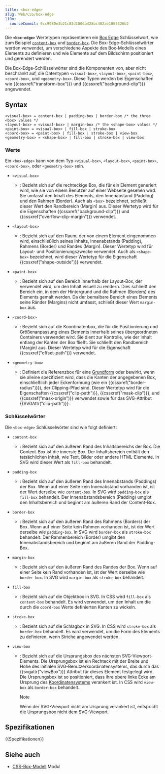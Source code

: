 ```yaml
---
title: <box-edge>
slug: Web/CSS/box-edge
l10n:
  sourceCommit: 0cc9980e3b21c83d1800a428bc402ae1865326b2
---
```


Die **`<box-edge>`** Wertetypen repräsentieren ein [Box Edge](/de/docs/Web/CSS/CSS_box_model/Introduction_to_the_CSS_box_model) Schlüsselwort, wie zum Beispiel [`content-box`](#content-box) und [`border-box`](#border-box). Die Box-Edge-Schlüsselwörter werden verwendet, um verschiedene Aspekte des Box-Modells eines Elements zu definieren und wie Elemente auf dem Bildschirm positioniert und gerendert werden.

Die Box-Edge-Schlüsselwörter sind die Komponenten von, aber nicht beschränkt auf, die Datentypen `<visual-box>`, `<layout-box>`, `<paint-box>`, `<coord-box>`, und `<geometry-box>`. Diese Typen werden bei Eigenschaften wie {{cssxref("transform-box")}} und {{cssxref("background-clip")}} angewendet.

## Syntax

```plain
<visual-box> = content-box | padding-box | border-box /* the three <box> values */
<layout-box> = <visual-box> | margin-box /* the <shape-box> values */
<paint-box> = <visual-box> | fill-box | stroke-box
<coord-box> = <paint-box> | fill-box | stroke-box | view-box
<geometry-box> = <shape-box> | fill-box | stroke-box | view-box
```

### Werte

Ein `<box-edge>` kann von dem Typ `<visual-box>`, `<layout-box>`, `<paint-box>`, `<coord-box>`, oder `<geometry-box>` sein.

- `<visual-box>`
  - : Bezieht sich auf die rechteckige Box, die für ein Element generiert wird, wie sie von einem Benutzer auf einer Webseite gesehen wird. Sie umfasst den Inhalt des Elements, den Innenabstand (Padding) und den Rahmen (Border). Auch als `<box>` bezeichnet, schließt dieser Wert den Randbereich (Margin) aus. Dieser Wertetyp wird für die Eigenschaften {{cssxref("background-clip")}} und {{cssxref("overflow-clip-margin")}} verwendet.

- `<layout-box>`
  - : Bezieht sich auf den Raum, der von einem Element eingenommen wird, einschließlich seines Inhalts, Innenabstands (Padding), Rahmens (Border) und Randes (Margin). Dieser Wertetyp wird für Layout- und Positionierungszwecke verwendet. Auch als `<shape-box>` bezeichnet, wird dieser Wertetyp für die Eigenschaft {{cssxref("shape-outside")}} verwendet.

- `<paint-box>`
  - : Bezieht sich auf den Bereich innerhalb der Layout-Box, der verwendet wird, um den Inhalt visuell zu rendern. Dies schließt den Bereich ein, in dem der Hintergrund und die Rahmen (Borders) des Elements gemalt werden. Da der bemalbare Bereich eines Elements seine Ränder (Margins) nicht umfasst, schließt dieser Wert `margin-box` aus.

- `<coord-box>`
  - : Bezieht sich auf die Koordinatenbox, die für die Positionierung und Größenanpassung eines Elements innerhalb seines übergeordneten Containers verwendet wird. Sie dient zur Kontrolle, wie der Inhalt entlang der Kanten der Box fließt. Sie schließt den Randbereich (Margin) aus. Dieser Wertetyp wird für die Eigenschaft {{cssxref("offset-path")}} verwendet.

- `<geometry-box>`
  - : Definiert die Referenzbox für eine [Grundform](/de/docs/Web/CSS/basic-shape) oder bewirkt, wenn sie alleine spezifiziert wird, dass die Kanten der angegebenen Box, einschließlich jeder Eckenformung (wie ein {{cssxref("border-radius")}}), der Clipping-Pfad sind. Dieser Wertetyp wird für die Eigenschaften {{cssxref("clip-path")}}, {{cssxref("mask-clip")}}, und {{cssxref("mask-origin")}} verwendet sowie für das SVG-Attribut {{SVGAttr("clip-path")}}.

### Schlüsselwörter

Die `<box-edge>` Schlüsselwörter sind wie folgt definiert:

- `content-box`
  - : Bezieht sich auf den äußeren Rand des Inhaltsbereichs der Box. Die Content-Box ist die innerste Box. Der Inhaltsbereich enthält den tatsächlichen Inhalt, wie Text, Bilder oder andere HTML-Elemente. In SVG wird dieser Wert als `fill-box` behandelt.

- `padding-box`
  - : Bezieht sich auf den äußeren Rand des Innenabstands (Paddings) der Box. Wenn auf einer Seite kein Innenabstand vorhanden ist, ist der Wert derselbe wie `content-box`. In SVG wird `padding-box` als `fill-box` behandelt. Der Innenabstandsbereich (Padding) umgibt den Inhaltsbereich und beginnt am äußeren Rand der Content-Box.

- `border-box`
  - : Bezieht sich auf den äußeren Rand des Rahmens (Borders) der Box. Wenn auf einer Seite kein Rahmen vorhanden ist, ist der Wert derselbe wie `padding-box`. In SVG wird `border-box` als `stroke-box` behandelt. Der Rahmenbereich (Border) umgibt den Innenabstandsbereich und beginnt am äußeren Rand der Padding-Box.

- `margin-box`
  - : Bezieht sich auf den äußeren Rand des Randes der Box. Wenn auf einer Seite kein Rand vorhanden ist, ist der Wert derselbe wie `border-box`. In SVG wird `margin-box` als `stroke-box` behandelt.

- `fill-box`
  - : Bezieht sich auf die Objektbox in SVG. In CSS wird `fill-box` als `content-box` behandelt. Es wird verwendet, um den Inhalt um die durch die `coord-box` Werte definierten Kanten zu wickeln.

- `stroke-box`
  - : Bezieht sich auf die Schlagbox in SVG. In CSS wird `stroke-box` als `border-box` behandelt. Es wird verwendet, um die Form des Elements zu definieren, wenn Striche angewendet werden.

- `view-box`
  - : Bezieht sich auf die Ursprungsbox des nächsten SVG-Viewport-Elements. Die Ursprungsbox ist ein Rechteck mit der Breite und Höhe des initialen SVG-Benutzerkoordinatensystems, das durch das {{svgattr("viewBox")}} Attribut für dieses Element festgelegt wird. Die Ursprungsbox ist so positioniert, dass ihre obere linke Ecke am Ursprung des [Koordinatensystems](/de/docs/Web/CSS/CSSOM_view/Coordinate_systems) verankert ist. In CSS wird `view-box` als `border-box` behandelt.
    > [!NOTE]
    > Wenn der SVG-Viewport nicht am Ursprung verankert ist, entspricht die Ursprungsbox nicht dem SVG-Viewport.

## Spezifikationen

{{Spezifikationen}}

## Siehe auch

- [CSS-Box-Modell](/de/docs/Web/CSS/CSS_box_model) Modul
